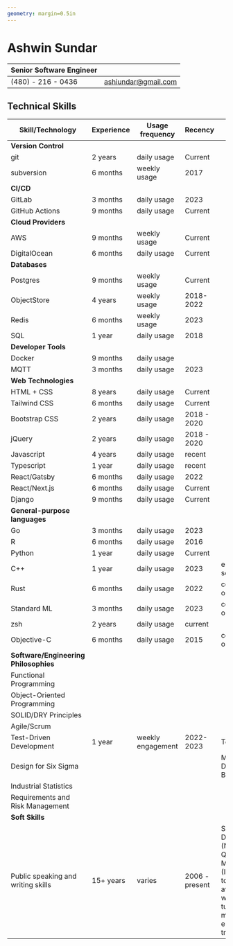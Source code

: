```yaml
---
geometry: margin=0.5in
---
```


# Ashwin Sundar

| Senior Software Engineer | |  
| - | - |  
| (480) - 216 - 0436 | [ashiundar@gmail.com](ashiundar@gmail.com) |

## Technical Skills

| Skill/Technology | Experience | Usage frequency | Recency | Comments |
| - | - | - | - | - |
| **Version Control**
| git | 2 years | daily usage | Current |
| subversion | 6 months | weekly usage | 2017 |
| **CI/CD**
| GitLab | 3 months | daily usage | 2023 |
| GitHub Actions | 9 months | daily usage | Current
| **Cloud Providers**
| AWS | 9 months | weekly usage | Current
| DigitalOcean | 6 months | daily usage | Current
| **Databases**
| Postgres | 9 months | weekly usage | Current
| ObjectStore | 4 years | weekly usage | 2018-2022
| Redis | 6 months | weekly usage | 2023
| SQL | 1 year | daily usage | 2018
| **Developer Tools**
| Docker | 9 months | daily usage
| MQTT | 3 months | daily usage | 2023
| **Web Technologies** 
| HTML + CSS | 8 years | daily usage | Current
| Tailwind CSS | 6 months | daily usage | Current
| Bootstrap CSS | 2 years | daily usage | 2018 - 2020
| jQuery | 2 years | daily usage | 2018 - 2020
| Javascript | 4 years | daily usage | recent
| Typescript | 1 year | daily usage | recent
| React/Gatsby | 6 months | daily usage | 2022
| React/Next.js | 6 months | daily usage | Current
| Django | 9 months | daily usage | Current
|**General-purpose languages**
| Go | 3 months | daily usage | 2023
| R | 6 months | daily usage | 2016
| Python | 1 year | daily usage | Current
| C++ | 1 year | daily usage | 2023 | embedded software
| Rust | 6 months | daily usage | 2022 | coursework only
| Standard ML | 3 months | daily usage | 2023 | coursework only
| zsh | 2 years | daily usage | current
| Objective-C | 6 months | daily usage | 2015 | coursework only
| **Software/Engineering Philosophies**
| Functional Programming
| Object-Oriented Programming | | | | 
| SOLID/DRY Principles | | | | 
| Agile/Scrum
| Test-Driven Development | 1 year | weekly engagement | 2022-2023 | Terumo 
| Design for Six Sigma | | | | Medtronic DRM Green Belt certified
| Industrial Statistics
| Requirements and Risk Management 
| **Soft Skills** 
| Public speaking and writing skills | 15+ years | varies | 2006 - present | Speech and Debate (National Qualifier), Model UN (International tournament award winner), math tutoring, miscellaneous engineering training
